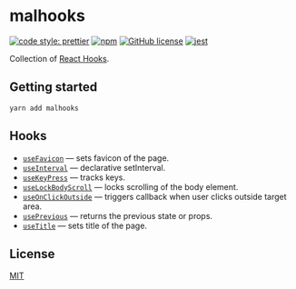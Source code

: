 # malhooks

[![code style: prettier](https://img.shields.io/badge/code_style-prettier-ff69b4.svg)](https://github.com/prettier/prettier)
[![npm](https://img.shields.io/npm/v/malhooks)](https://www.npmjs.com/package/malhooks)
[![GitHub license](https://img.shields.io/badge/license-MIT-blue.svg)](https://github.com/malcodeman/polaroid-client/blob/master/LICENSE)
[![jest](https://jestjs.io/img/jest-badge.svg)](https://github.com/facebook/jest)

Collection of [React Hooks](https://reactjs.org/docs/hooks-intro.html).

## Getting started

```
yarn add malhooks
```

## Hooks

- [`useFavicon`](./docs/useFavicon.md) &mdash; sets favicon of the page.
- [`useInterval`](./docs/useInterval.md) &mdash; declarative setInterval.
- [`useKeyPress`](./docs/useKeyPress.md) &mdash; tracks keys.
- [`useLockBodyScroll`](./docs/useLockBodyScroll.md) &mdash; locks scrolling of the body element.
- [`useOnClickOutside`](./docs/useOnClickOutside.md) &mdash; triggers callback when user clicks outside target area.
- [`usePrevious`](./docs/usePrevious.md) &mdash; returns the previous state or props.
- [`useTitle`](./docs/useTitle.md) &mdash; sets title of the page.

## License

[MIT](./LICENSE)
